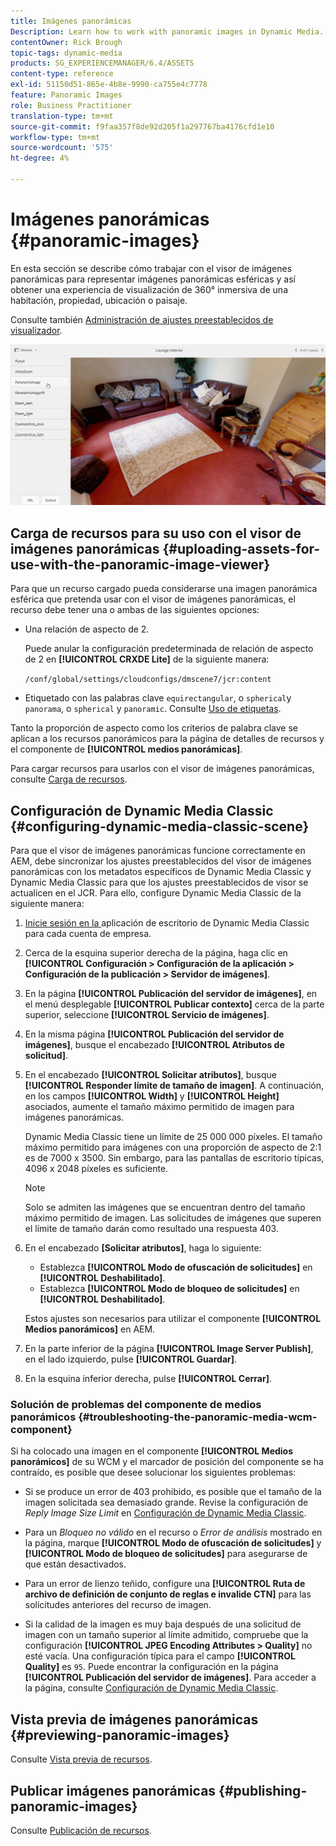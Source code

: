 ```yaml
---
title: Imágenes panorámicas
Description: Learn how to work with panoramic images in Dynamic Media.
contentOwner: Rick Brough
topic-tags: dynamic-media
products: SG_EXPERIENCEMANAGER/6.4/ASSETS
content-type: reference
exl-id: 51150d51-865e-4b8e-9990-ca755e4c7778
feature: Panoramic Images
role: Business Practitioner
translation-type: tm+mt
source-git-commit: f9faa357f8de92d205f1a297767ba4176cfd1e10
workflow-type: tm+mt
source-wordcount: '575'
ht-degree: 4%

---
```


# Imágenes panorámicas {#panoramic-images}

En esta sección se describe cómo trabajar con el visor de imágenes panorámicas para representar imágenes panorámicas esféricas y así obtener una experiencia de visualización de 360° inmersiva de una habitación, propiedad, ubicación o paisaje.

Consulte también [Administración de ajustes preestablecidos de visualizador](managing-viewer-presets.md).

![imagen panorámica2](assets/panoramic-image2.png)

## Carga de recursos para su uso con el visor de imágenes panorámicas {#uploading-assets-for-use-with-the-panoramic-image-viewer}

Para que un recurso cargado pueda considerarse una imagen panorámica esférica que pretenda usar con el visor de imágenes panorámicas, el recurso debe tener una o ambas de las siguientes opciones:

* Una relación de aspecto de 2.

   Puede anular la configuración predeterminada de relación de aspecto de 2 en **[!UICONTROL CRXDE Lite]** de la siguiente manera:

   `/conf/global/settings/cloudconfigs/dmscene7/jcr:content`

* Etiquetado con las palabras clave `equirectangular`, o `spherical`y `panorama`, o `spherical` y `panoramic`. Consulte [Uso de etiquetas](/help/sites-authoring/tags.md).

Tanto la proporción de aspecto como los criterios de palabra clave se aplican a los recursos panorámicos para la página de detalles de recursos y el componente de **[!UICONTROL medios panorámicas]**.

Para cargar recursos para usarlos con el visor de imágenes panorámicas, consulte [Carga de recursos](managing-assets-touch-ui.md#uploading-assets).

## Configuración de Dynamic Media Classic {#configuring-dynamic-media-classic-scene}

Para que el visor de imágenes panorámicas funcione correctamente en AEM, debe sincronizar los ajustes preestablecidos del visor de imágenes panorámicas con los metadatos específicos de Dynamic Media Classic y Dynamic Media Classic para que los ajustes preestablecidos de visor se actualicen en el JCR. Para ello, configure Dynamic Media Classic de la siguiente manera:

1. [Inicie sesión en la ](https://experienceleague.adobe.com/docs/dynamic-media-classic/using/intro/dynamic-media-classic-desktop-app.html?lang=en#system-requirements-dmc-app) aplicación de escritorio de Dynamic Media Classic para cada cuenta de empresa.

1. Cerca de la esquina superior derecha de la página, haga clic en **[!UICONTROL Configuración > Configuración de la aplicación > Configuración de la publicación > Servidor de imágenes]**.
1. En la página **[!UICONTROL Publicación del servidor de imágenes]**, en el menú desplegable **[!UICONTROL Publicar contexto]** cerca de la parte superior, seleccione **[!UICONTROL Servicio de imágenes]**.

1. En la misma página **[!UICONTROL Publicación del servidor de imágenes]**, busque el encabezado **[!UICONTROL Atributos de solicitud]**.
1. En el encabezado **[!UICONTROL Solicitar atributos]**, busque **[!UICONTROL Responder límite de tamaño de imagen]**. A continuación, en los campos **[!UICONTROL Width]** y **[!UICONTROL Height]** asociados, aumente el tamaño máximo permitido de imagen para imágenes panorámicas.

   Dynamic Media Classic tiene un límite de 25 000 000 píxeles. El tamaño máximo permitido para imágenes con una proporción de aspecto de 2:1 es de 7000 x 3500. Sin embargo, para las pantallas de escritorio típicas, 4096 x 2048 píxeles es suficiente.

   >[!NOTE]
   >
   >Solo se admiten las imágenes que se encuentran dentro del tamaño máximo permitido de imagen. Las solicitudes de imágenes que superen el límite de tamaño darán como resultado una respuesta 403.

1. En el encabezado **[Solicitar atributos]**, haga lo siguiente:

   * Establezca **[!UICONTROL Modo de ofuscación de solicitudes]** en **[!UICONTROL Deshabilitado]**.
   * Establezca **[!UICONTROL Modo de bloqueo de solicitudes]** en **[!UICONTROL Deshabilitado]**.

   Estos ajustes son necesarios para utilizar el componente **[!UICONTROL Medios panorámicos]** en AEM.

1. En la parte inferior de la página **[!UICONTROL Image Server Publish]**, en el lado izquierdo, pulse **[!UICONTROL Guardar]**.

1. En la esquina inferior derecha, pulse **[!UICONTROL Cerrar]**.

### Solución de problemas del componente de medios panorámicos {#troubleshooting-the-panoramic-media-wcm-component}

Si ha colocado una imagen en el componente **[!UICONTROL Medios panorámicos]** de su WCM y el marcador de posición del componente se ha contraído, es posible que desee solucionar los siguientes problemas:

* Si se produce un error de 403 prohibido, es posible que el tamaño de la imagen solicitada sea demasiado grande. Revise la configuración de *Reply Image Size Limit* en [Configuración de Dynamic Media Classic](#configuring-dynamic-media-classic-scene).

* Para un *Bloqueo no válido* en el recurso o *Error de análisis* mostrado en la página, marque **[!UICONTROL Modo de ofuscación de solicitudes]** y **[!UICONTROL Modo de bloqueo de solicitudes]** para asegurarse de que están desactivados.
* Para un error de lienzo teñido, configure una **[!UICONTROL Ruta de archivo de definición de conjunto de reglas e invalide CTN]** para las solicitudes anteriores del recurso de imagen.
* Si la calidad de la imagen es muy baja después de una solicitud de imagen con un tamaño superior al límite admitido, compruebe que la configuración **[!UICONTROL JPEG Encoding Attributes > Quality]** no esté vacía. Una configuración típica para el campo **[!UICONTROL Quality]** es `95`. Puede encontrar la configuración en la página **[!UICONTROL Publicación del servidor de imágenes]**. Para acceder a la página, consulte [Configuración de Dynamic Media Classic](#configuring-dynamic-media-classic-scene).

## Vista previa de imágenes panorámicas {#previewing-panoramic-images}

Consulte [Vista previa de recursos](previewing-assets.md).

## Publicar imágenes panorámicas {#publishing-panoramic-images}

Consulte [Publicación de recursos](publishing-dynamicmedia-assets.md).
